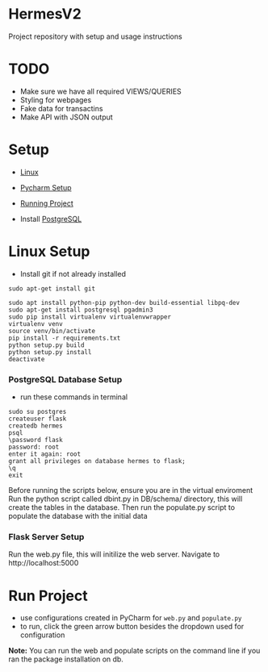 # HermesV2
Project repository with setup and usage instructions

# TODO

- Make sure we have all required VIEWS/QUERIES
- Styling for webpages
- Fake data for transactins
- Make API with JSON output

# Setup
- [Linux](#linux-setup)
- [Pycharm Setup](#pycharm-ide-setup)
- [Running Project](#run-project)



- Install [PostgreSQL](https://www.postgresql.org/download/windows/)


# Linux Setup
- Install git if not already installed
```
sudo apt-get install git

sudo apt install python-pip python-dev build-essential libpq-dev
sudo apt-get install postgresql pgadmin3
sudo pip install virtualenv virtualenvwrapper
virtualenv venv
source venv/bin/activate
pip install -r requirements.txt
python setup.py build
python setup.py install
deactivate
```

### PostgreSQL Database Setup
- run these commands in terminal
```
sudo su postgres
createuser flask
createdb hermes 
psql
\password flask
password: root
enter it again: root
grant all privileges on database hermes to flask;
\q
exit
```
Before running the scripts below, ensure you are in the virtual enviroment
Run the python script called dbint.py in DB/schema/ directory, this will create the tables in the database.
Then run the populate.py script to populate the database with the initial data

### Flask Server Setup

Run the web.py file, this will initilize the web server.
Navigate to http://localhost:5000



# Run Project
- use configurations created in PyCharm for `web.py` and `populate.py`
- to run, click the green arrow button besides the dropdown used for configuration


**Note:** You can run the web and populate scripts on the command line if you ran the package installation on db.


